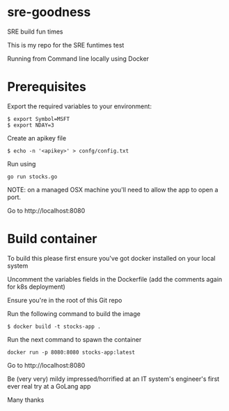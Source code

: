 # sre-goodness 
SRE build fun times

This is my repo for the SRE funtimes test

Running from Command line locally using Docker

# Prerequisites

Export the required variables to your environment:
```
$ export Symbol=MSFT
$ export NDAY=3
```

Create an apikey file
```
$ echo -n '<apikey>' > confg/config.txt
```
Run using
```
go run stocks.go
```
NOTE: on a managed OSX machine you'll need to allow the app to open a port.

Go to http://localhost:8080

# Build container

To build this please first ensure you've got docker installed on your local system

Uncomment the variables fields in the Dockerfile (add the comments again for k8s deployment)

Ensure you're in the root of this Git repo

Run the following command to build the image
```
$ docker build -t stocks-app .
```

Run the next command to spawn the container

```
docker run -p 8080:8080 stocks-app:latest
```

Go to http://localhost:8080

Be (very very) mildy impressed/horrified at an IT system's engineer's first ever real try at a GoLang app

Many thanks
